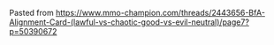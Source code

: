Pasted from <https://www.mmo-champion.com/threads/2443656-BfA-Alignment-Card-(lawful-vs-chaotic-good-vs-evil-neutral)/page7?p=50390672> 
